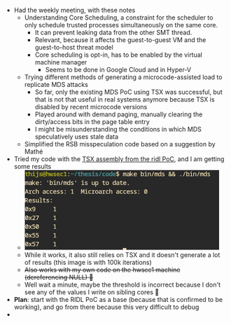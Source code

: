 - Had the weekly meeting, with these notes
	- Understanding Core Scheduling, a constraint for the scheduler to only schedule trusted processes simultaneously on the same core.
		- It can prevent leaking data from the other SMT thread.
		- Relevant, because it affects the guest-to-guest VM and the guest-to-host threat model
		- Core scheduling is opt-in, has to be enabled by the virtual machine manager
			- Seems to be done in Google Cloud and in Hyper-V
	- Trying different methods of generating a microcode-assisted load to replicate MDS attacks
		- So far, only the existing MDS PoC using TSX was successful, but that is not that useful in real systems anymore because TSX is disabled by recent microcode versions
		- Played around with demand paging, manually clearing the dirty/access bits in the page table entry
		- I might be misunderstanding the conditions in which MDS speculatively uses stale data
	- Simplified the RSB misspeculation code based on a suggestion by Mathé
- Tried my code with the [TSX assembly from the ridl PoC](https://github.com/vusec/ridl/blob/bdcc1a78cd8246719282befa7d3af8e7a2f1cb89/pocs/ridl_basic.c#L34), and I am getting some results
	- ![image.png](../assets/image_1706296488852_0.png)
	- While it works, it also still relies on TSX and it doesn't generate a lot of results (this image is with 100k iterations)
	- ~~Also works with my own code on the hwsec1 machine (dereferencing NULL) 🎉~~
	- Well wait a minute, maybe the threshold is incorrect because I don't see any of the values I write on sibling cores 🫤
- **Plan**: start with the RIDL PoC as a base (because that is confirmed to be working), and go from there because this very difficult to debug
-